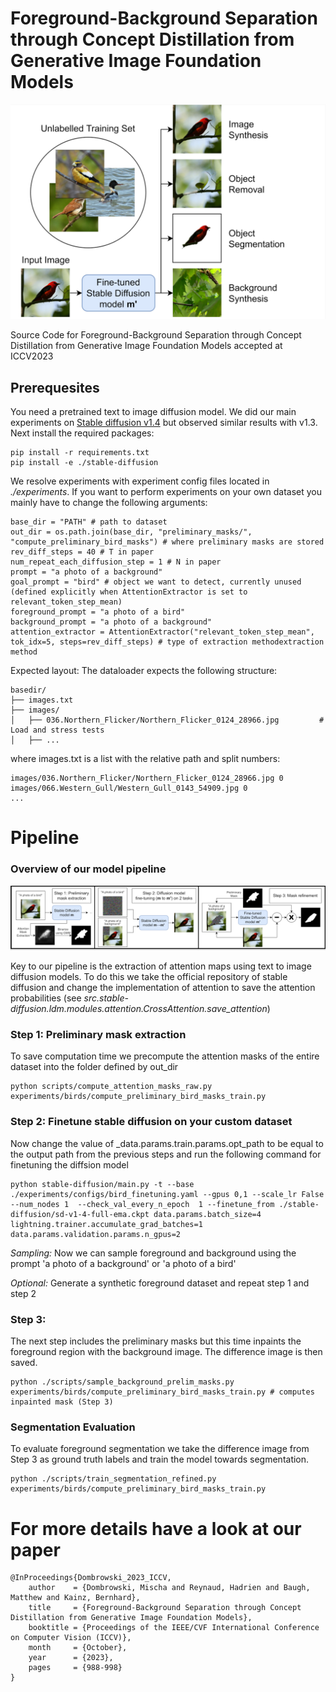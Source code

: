 # Foreground-Background Separation through Concept Distillation from Generative Image Foundation Models

<p align="center">
  <img src="./media/fig1.png" width="550" title="Figure 1: Visual Abstract">
</p>


Source Code for Foreground-Background Separation through Concept Distillation from Generative Image Foundation Models accepted at ICCV2023

## Prerequesites 

You need a pretrained text to image diffusion model. We did our main experiments on [Stable diffusion v1.4](https://huggingface.co/CompVis/stable-diffusion-v1-4) but observed similar results with v1.3. 
Next install the required packages:

    pip install -r requirements.txt
    pip install -e ./stable-diffusion 

We resolve experiments with experiment config files located in _./experiments_. If you want to perform experiments on your own dataset you mainly have to change the following arguments: 

    base_dir = "PATH" # path to dataset
    out_dir = os.path.join(base_dir, "preliminary_masks/", "compute_preliminary_bird_masks") # where preliminary masks are stored
    rev_diff_steps = 40 # T in paper 
    num_repeat_each_diffusion_step = 1 # N in paper
    prompt = "a photo of a background"  
    goal_prompt = "bird" # object we want to detect, currently unused (defined explicitly when AttentionExtractor is set to relevant_token_step_mean)
    foreground_prompt = "a photo of a bird" 
    background_prompt = "a photo of a background"
    attention_extractor = AttentionExtractor("relevant_token_step_mean", tok_idx=5, steps=rev_diff_steps) # type of extraction methodextraction method

Expected layout: 
The dataloader expects the following structure: 

    basedir/
    ├── images.txt 
    ├── images/ 
    │   ├── 036.Northern_Flicker/Northern_Flicker_0124_28966.jpg         # Load and stress tests
    │   ├── ...
   
where images.txt is a list with the relative path and split numbers: 
    
    images/036.Northern_Flicker/Northern_Flicker_0124_28966.jpg 0
    images/066.Western_Gull/Western_Gull_0143_54909.jpg 0 
    ...
    

# Pipeline 

### Overview of our model pipeline
<p align="center">
  <img src="./media/fig_2.png" width="950" title="Figure 2: Model Pipeline">
</p>

Key to our pipeline is the extraction of attention maps using text to image diffusion models. To do this we take the official 
repository of stable diffusion and change the implementation of attention to save the attention probabilities (see _src.stable-diffusion.ldm.modules.attention.CrossAttention.save_attention_)

### Step 1: Preliminary mask extraction
To save computation time we precompute the attention masks of the entire dataset into the folder defined by out_dir 

    python scripts/compute_attention_masks_raw.py experiments/birds/compute_preliminary_bird_masks_train.py

### Step 2: Finetune stable diffusion on your custom dataset
Now change the value of _data.params.train.params.opt_path to be equal to the output path from the previous steps and run the following command for finetuning the diffsion model

    python stable-diffusion/main.py -t --base ./experiments/configs/bird_finetuning.yaml --gpus 0,1 --scale_lr False --num_nodes 1  --check_val_every_n_epoch  1 --finetune_from ./stable-diffusion/sd-v1-4-full-ema.ckpt data.params.batch_size=4 lightning.trainer.accumulate_grad_batches=1 data.params.validation.params.n_gpus=2


*Sampling:* Now we can sample foreground and background using the prompt 'a photo of a background' or 'a photo of a bird'

*Optional:* Generate a synthetic foreground dataset and repeat step 1 and step 2  

### Step 3: 

The next step includes the preliminary masks but this time inpaints the foreground region with the background image. The difference image is then saved.

    python ./scripts/sample_background_prelim_masks.py experiments/birds/compute_preliminary_bird_masks_train.py # computes inpainted mask (Step 3)

### Segmentation Evaluation
To evaluate foreground segmentation we take the difference image from Step 3 as ground truth labels and train the model towards segmentation.

    python ./scripts/train_segmentation_refined.py experiments/birds/compute_preliminary_bird_masks_train.py


# For more details have a look at our paper 

    @InProceedings{Dombrowski_2023_ICCV,
        author    = {Dombrowski, Mischa and Reynaud, Hadrien and Baugh, Matthew and Kainz, Bernhard},
        title     = {Foreground-Background Separation through Concept Distillation from Generative Image Foundation Models},
        booktitle = {Proceedings of the IEEE/CVF International Conference on Computer Vision (ICCV)},
        month     = {October},
        year      = {2023},
        pages     = {988-998}
    }
